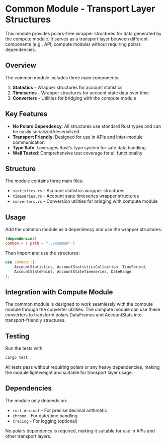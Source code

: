 # Common Module - Transport Layer Structures

This module provides polars-free wrapper structures for data generated by the compute module. It serves as a transport layer between different components (e.g., API, compute module) without requiring polars dependencies.

## Overview

The common module includes three main components:

1. **Statistics** - Wrapper structures for account statistics
2. **Timeseries** - Wrapper structures for account state data over time  
3. **Converters** - Utilities for bridging with the compute module

## Key Features

- **No Polars Dependency**: All structures use standard Rust types and can be easily serialized/deserialized
- **Transport Friendly**: Designed for use in APIs and inter-module communication
- **Type Safe**: Leverages Rust's type system for safe data handling
- **Well Tested**: Comprehensive test coverage for all functionality

## Structure

The module contains three main files:

- `statistics.rs` - Account statistics wrapper structures
- `timeseries.rs` - Account state timeseries wrapper structures  
- `converters.rs` - Conversion utilities for bridging with compute module

## Usage

Add the common module as a dependency and use the wrapper structures:

```toml
[dependencies]
common = { path = "../common" }
```

Then import and use the structures:

```rust
use common::{
    AccountStatistics, AccountStatisticsCollection, TimePeriod,
    AccountStatePoint, AccountStateTimeseries, DateRange
};
```

## Integration with Compute Module

The common module is designed to work seamlessly with the compute module through the converter utilities. The compute module can use these converters to transform polars DataFrames and AccountStats into transport-friendly structures.

## Testing

Run the tests with:

```bash
cargo test
```

All tests pass without requiring polars or any heavy dependencies, making the module lightweight and suitable for transport layer usage.

## Dependencies

The module only depends on:
- `rust_decimal` - For precise decimal arithmetic
- `chrono` - For date/time handling
- `tracing` - For logging (optional)

No polars dependency is required, making it suitable for use in APIs and other transport layers.